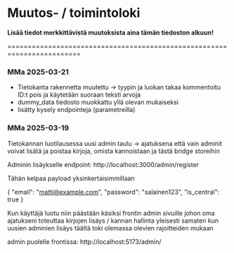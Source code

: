 # Muutos- / toimintoloki

**Lisää tiedot merkkittävistä muutoksista aina tämän tiedoston alkuun!**

========================================================================

### MMa 2025-03-21

* Tietokanta rakennetta muutettu -> tyypin ja luokan takaa kommentoitu ID:t pois ja käytetään suoraan teksti arvoja
* dummy_data tiedosto muokkattu yllä olevan mukaiseksi
* lisätty kysely endpointeja (parametreilla)


### MMa 2025-03-19
Tietokannan luotilausessa uusi admin taulu -> ajatuksena että vain adminit voivat lisätä ja poistaa kirjoja, omista kannoistaan ja tästä bridge storeihin

Adminin lisäykselle endpoint: http://localhost:3000/admin/register

Tähän kelpaa payload yksinkertaisimmillaan 

{
  "email": "matti@example.com",
  "password": "salainen123",
  "is_central": true
}

Kun käyttäjä luotu niin päästään käsiksi frontin admin sivuille johon oma ajatukseni
toteuttaa kirjojen lisäys / kannan hallinta yleisesti samaten kun uusien adminien lisäys täältä toki olemassa olevien rajoitteiden mukaan

admin puolelle frontissa: http://localhost:5173/admin/
